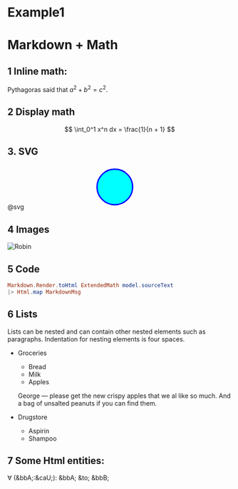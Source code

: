 
# Example1
# Markdown + Math


## 1 Inline math:

Pythagoras said that $a^2 + b^2 = c^2$.

## 2 Display math

$$
    \int_0^1 x^n dx = \frac{1}{n + 1}
$$


## 3. SVG

@svg
<svg width="300" height="100">
<circle cx="200" cy="50" r="40" stroke="blue" stroke-width="3" fill="cyan" />
</svg>

## 4 Images

![Robin](http://noteimages.s3.amazonaws.com/robin2.jpg)

## 5 Code


```elm
Markdown.Render.toHtml ExtendedMath model.sourceText
|> Html.map MarkdownMsg
```


## 6 Lists

Lists can be nested and
can contain other nested elements
such as paragraphs. Indentation
for nesting elements is four spaces.

- Groceries
    - Bread
    - Milk
    - Apples

    George — please get the new crispy apples that we al like so much.
    And a bag of unsalted peanuts if you can find them.

- Drugstore
    - Aspirin
    - Shampoo



## 7 Some Html entities:

&forall; (&bbA;:&caU;): &bbA; &to; &bbB;
